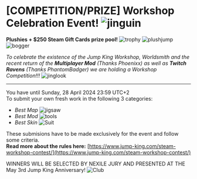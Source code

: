 # [COMPETITION/PRIZE] Workshop Celebration Event! ![jinguin](https://cdn.discordapp.com/emojis/1184110427551047731.gif?size=44&quality=lossless)

**Plushies + $250 Steam Gift Cards prize pool!** ![trophy](https://discord.com/assets/ec26cd7f4728a8001c54.svg) ![plushjump](https://cdn.discordapp.com/emojis/1103357468060418098.webp?size=22&quality=lossless) ![bogger](https://cdn.discordapp.com/emojis/656138607005925378.webp?size=22&quality=lossless) 

*To celebrate the existence of the Jump King Workshop, Worldsmith and the recent return of the **Multiplayer Mod** (Thanks Phoenixx) as well as **Twitch Ravens** (Thanks PhantomBadger) we are holding a Workshop Competition!!!* ![jinglook](https://cdn.discordapp.com/emojis/1054427292329328781.webp?size=22&quality=lossless)

---

You have until Sunday, 28 April 2024 23:59 UTC+2<br>
To submit your own fresh work in the following 3 categories:
- *Best Map* ![jigsaw](https://discord.com/assets/8bc704858d2250a8d84d.svg)
- *Best Mod* ![tools](https://discord.com/assets/f878a095b6865dd7ea8c.svg)
- *Best Skin* ![Suit](https://cdn.discordapp.com/emojis/882372685533962251.webp?size=22&quality=lossless)

These submisions have to be made exclusively for the event and follow some criteria.<br>
**Read more about the rules here:** [https://www.jump-king.com/steam-workshop-contest/](https://www.jump-king.com/steam-workshop-contest/)

WINNERS WILL BE SELECTED BY NEXILE JURY AND PRESENTED AT THE May 3rd Jump King Anniversary! ![Club](https://cdn.discordapp.com/emojis/882226083628466187.webp?size=22&quality=lossless)